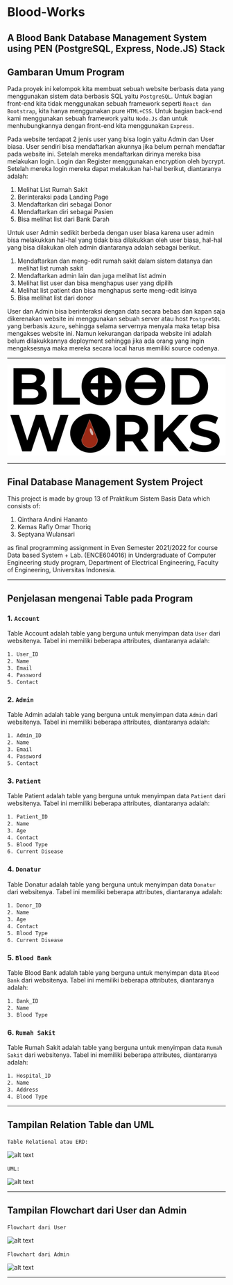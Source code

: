 # Blood-Works
A Blood Bank Database Management System using PEN (PostgreSQL, Express, Node.JS) Stack
---
## Gambaran Umum Program

Pada proyek ini kelompok kita membuat sebuah website berbasis data yang menggunakan sistem data berbasis SQL yaitu ```PostgreSQL```. Untuk bagian front-end kita tidak menggunakan sebuah framework seperti ```React dan Bootstrap```, kita hanya menggunakan pure ```HTML+CSS```. Untuk bagian back-end kami menggunakan sebuah framework yaitu ```Node.Js``` dan untuk menhubungkannya dengan front-end kita menggunakan ```Express```.

Pada website terdapat 2 jenis user yang bisa login yaitu Admin dan User biasa. User sendiri bisa mendaftarkan akunnya jika belum pernah mendaftar pada website ini. Setelah mereka mendaftarkan dirinya mereka bisa melakukan login. Login dan Register menggunakan encryption oleh bycrypt. Setelah mereka login mereka dapat melakukan hal-hal berikut, diantaranya adalah:

1. Melihat  List Rumah Sakit
2. Berinteraksi pada Landing Page
3. Mendaftarkan diri sebagai Donor
4. Mendaftarkan diri sebagai Pasien
5. Bisa melihat list dari Bank Darah

Untuk user Admin sedikit berbeda dengan user biasa karena user admin bisa melakukkan hal-hal yang tidak bisa dilakukkan oleh user biasa, hal-hal yang bisa dilakukan oleh admin diantaranya adalah sebagai berikut.

1. Mendaftarkan dan meng-edit rumah sakit dalam sistem datanya dan melihat list rumah sakit
2. Mendaftarkan admin lain dan juga melihat list admin
3. Melihat list user dan bisa menghapus user yang dipilih
4. Melihat list patient dan bisa menghapus serte meng-edit isinya
5. Bisa melihat list dari donor

User dan Admin bisa berinteraksi dengan data secara bebas dan kapan saja dikerenakan website ini menggunakan sebuah server atau host ```PostgreSQL``` yang berbasis ```Azure```, sehingga selama servernya menyala maka tetap bisa mengakses website ini. Namun kekurangan daripada website ini adalah belum dilakukkannya deployment sehingga jika ada orang yang ingin mengaksesnya maka mereka secara local harus memiliki source codenya.

---
![alt text](https://github.com/grandier/Blood-Works/blob/master/public/images/logo_bloodworks.png)

---

## Final Database Management System Project

This project is made by group 13 of Praktikum Sistem Basis Data which consists of:

1. Qinthara Andini Hananto 
2. Kemas Rafly Omar Thoriq 
3. Septyana Wulansari 


as final programming assignment in Even Semester 2021/2022 for course Data based System + Lab. 
(ENCE604016) in Undergraduate of Computer Engineering study program, Department of Electrical Engineering, Faculty of Engineering, Universitas Indonesia.

---
## Penjelasan mengenai Table pada Program

### 1.  ```Account```

Table Account adalah table yang berguna untuk menyimpan data ```User``` dari websitenya. Tabel ini memiliki beberapa attributes, diantaranya adalah:
```
1. User_ID
2. Name
3. Email
4. Password
5. Contact
```

### 2.  ```Admin```

Table Admin adalah table yang berguna untuk menyimpan data ```Admin``` dari websitenya. Tabel ini memiliki beberapa attributes, diantaranya adalah:
```
1. Admin_ID
2. Name
3. Email
4. Password
5. Contact
```

### 3.  ```Patient```

Table Patient adalah table yang berguna untuk menyimpan data ```Patient``` dari websitenya. Tabel ini memiliki beberapa attributes, diantaranya adalah:
```
1. Patient_ID
2. Name
3. Age
4. Contact
5. Blood Type
6. Current Disease
```

### 4.  ```Donatur```

Table Donatur adalah table yang berguna untuk menyimpan data ```Donatur``` dari websitenya. Tabel ini memiliki beberapa attributes, diantaranya adalah:
```
1. Donor_ID
2. Name
3. Age
4. Contact
5. Blood Type
6. Current Disease
```

### 5.  ```Blood Bank```

Table Blood Bank adalah table yang berguna untuk menyimpan data ```Blood Bank``` dari websitenya. Tabel ini memiliki beberapa attributes, diantaranya adalah:
```
1. Bank_ID
2. Name
3. Blood Type
```

### 6.  ```Rumah Sakit```

Table Rumah Sakit adalah table yang berguna untuk menyimpan data ```Rumah Sakit``` dari websitenya. Tabel ini memiliki beberapa attributes, diantaranya adalah:
```
1. Hospital_ID
2. Name
3. Address
4. Blood Type
```

---
## Tampilan Relation Table dan UML

```Table Relational atau ERD:```

![alt text](https://github.com/grandier/Blood-Works/blob/master/Information/ERD_Blood%20Works.jpg)

```UML:```

![alt text](https://github.com/grandier/Blood-Works/blob/master/Information/UML%20Database_Blood%20Works.png)

---
## Tampilan Flowchart dari User dan Admin

```Flowchart dari User```

![alt text](https://github.com/grandier/Blood-Works/blob/master/Information/Flowchart_User_Blood%20Works.png)

```Flowchart dari Admin```

![alt text](https://github.com/grandier/Blood-Works/blob/master/Information/Flowchart_Admin_Blood%20Works.png)

---